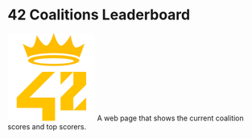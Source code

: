 # 42 Coalitions Leaderboard
![alt text](https://github.com/Golubian/42_Coalitions_Leaderboard/blob/15de1ae423bcdf66da385763d86ae649922b00a4/42_Coa_Leaderboards.png?raw=true) A web page that shows the current coalition scores and top scorers.
